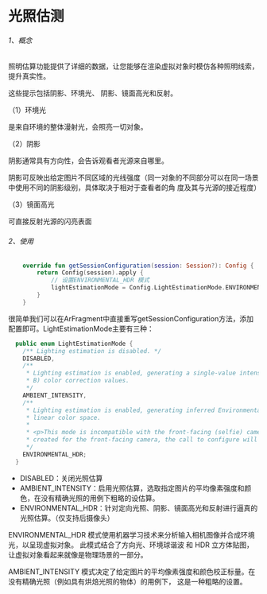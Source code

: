 # 光照估测

###### 1、概念

照明估算功能提供了详细的数据，让您能够在渲染虚拟对象时模仿各种照明线索，提升真实性。

这些提示包括阴影、环境光、 阴影、镜面高光和反射。

（1）环境光

是来自环境的整体漫射光，会照亮一切对象。

（2）阴影

阴影通常具有方向性，会告诉观看者光源来自哪里。

阴影可反映出给定图片不同区域的光线强度（同一对象的不同部分可以在同一场景中使用不同的阴影级别，具体取决于相对于查看者的角
度及其与光源的接近程度）

（3）镜面高光

可直接反射光源的闪亮表面


###### 2、使用

```kotlin
    override fun getSessionConfiguration(session: Session?): Config {
        return Config(session).apply {
            // 设置ENVIRONMENTAL_HDR 模式
            lightEstimationMode = Config.LightEstimationMode.ENVIRONMENTAL_HDR
        }
    }
```

很简单我们可以在ArFragment中直接重写getSessionConfiguration方法，添加配置即可。LightEstimationMode主要有三种：

```kotlin
  public enum LightEstimationMode {
    /** Lighting estimation is disabled. */
    DISABLED,
    /**
     * Lighting estimation is enabled, generating a single-value intensity estimate and three (R, G,
     * B) color correction values.
     */
    AMBIENT_INTENSITY,
    /**
     * Lighting estimation is enabled, generating inferred Environmental HDR lighting estimation in
     * linear color space.
     *
     * <p>This mode is incompatible with the front-facing (selfie) camera. If set on a Session
     * created for the front-facing camera, the call to configure will fail.
     */
    ENVIRONMENTAL_HDR;
  }
```

- DISABLED：关闭光照估算
- AMBIENT_INTENSITY：启用光照估算，选取指定图片的平均像素强度和颜色，在没有精确光照的用例下粗略的设估算。
- ENVIRONMENTAL_HDR：针对定向光照、阴影、镜面高光和反射进行逼真的光照估算。（仅支持后摄像头）

ENVIRONMENTAL_HDR 模式使用机器学习技术来分析输入相机图像并合成环境光，以呈现虚拟对象。 此模式结合了方向光、环境球谐波
和 HDR 立方体贴图，让虚拟对象看起来就像是物理场景的一部分。

AMBIENT_INTENSITY 模式决定了给定图片的平均像素强度和颜色校正标量。在没有精确光照（例如具有烘焙光照的物体）的用例下，
这是一种粗略的设置。